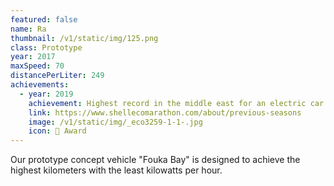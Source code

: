 ```yaml
---
featured: false
name: Ra
thumbnail: /v1/static/img/125.png
class: Prototype
year: 2017
maxSpeed: 70
distancePerLiter: 249
achievements:
  - year: 2019
    achievement: Highest record in the middle east for an electric car
    link: https://www.shellecomarathon.com/about/previous-seasons
    image: /v1/static/img/_eco3259-1-1-.jpg
    icon: 🌟 Award
---
```

Our prototype concept vehicle "Fouka Bay" is designed to achieve the highest kilometers with the least kilowatts per hour.